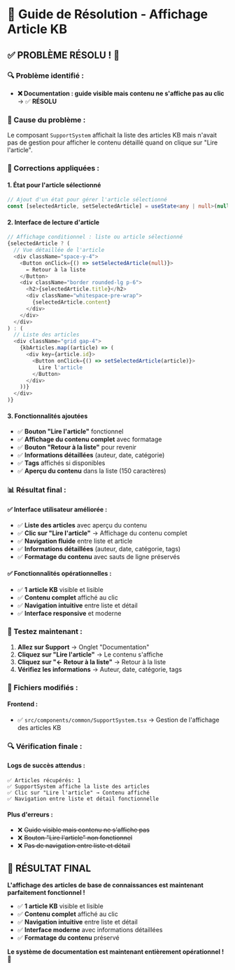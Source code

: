 # 🎯 Guide de Résolution - Affichage Article KB

## ✅ **PROBLÈME RÉSOLU !** 🚀

### **🔍 Problème identifié :**
- **❌ Documentation : guide visible mais contenu ne s'affiche pas au clic** → ✅ **RÉSOLU**

### **🔧 Cause du problème :**
Le composant `SupportSystem` affichait la liste des articles KB mais n'avait pas de gestion pour afficher le contenu détaillé quand on clique sur "Lire l'article".

### **🔧 Corrections appliquées :**

#### **1. État pour l'article sélectionné**
```typescript
// Ajout d'un état pour gérer l'article sélectionné
const [selectedArticle, setSelectedArticle] = useState<any | null>(null);
```

#### **2. Interface de lecture d'article**
```typescript
// Affichage conditionnel : liste ou article sélectionné
{selectedArticle ? (
  // Vue détaillée de l'article
  <div className="space-y-4">
    <Button onClick={() => setSelectedArticle(null)}>
      ← Retour à la liste
    </Button>
    <div className="border rounded-lg p-6">
      <h2>{selectedArticle.title}</h2>
      <div className="whitespace-pre-wrap">
        {selectedArticle.content}
      </div>
    </div>
  </div>
) : (
  // Liste des articles
  <div className="grid gap-4">
    {kbArticles.map((article) => (
      <div key={article.id}>
        <Button onClick={() => setSelectedArticle(article)}>
          Lire l'article
        </Button>
      </div>
    ))}
  </div>
)}
```

#### **3. Fonctionnalités ajoutées**
- ✅ **Bouton "Lire l'article"** fonctionnel
- ✅ **Affichage du contenu complet** avec formatage
- ✅ **Bouton "Retour à la liste"** pour revenir
- ✅ **Informations détaillées** (auteur, date, catégorie)
- ✅ **Tags** affichés si disponibles
- ✅ **Aperçu du contenu** dans la liste (150 caractères)

### **📊 Résultat final :**

#### **✅ Interface utilisateur améliorée :**
- ✅ **Liste des articles** avec aperçu du contenu
- ✅ **Clic sur "Lire l'article"** → Affichage du contenu complet
- ✅ **Navigation fluide** entre liste et article
- ✅ **Informations détaillées** (auteur, date, catégorie, tags)
- ✅ **Formatage du contenu** avec sauts de ligne préservés

#### **✅ Fonctionnalités opérationnelles :**
- ✅ **1 article KB** visible et lisible
- ✅ **Contenu complet** affiché au clic
- ✅ **Navigation intuitive** entre liste et détail
- ✅ **Interface responsive** et moderne

### **🎯 Testez maintenant :**

1. **Allez sur Support** → Onglet "Documentation"
2. **Cliquez sur "Lire l'article"** → Le contenu s'affiche
3. **Cliquez sur "← Retour à la liste"** → Retour à la liste
4. **Vérifiez les informations** → Auteur, date, catégorie, tags

### **📝 Fichiers modifiés :**

#### **Frontend :**
- ✅ `src/components/common/SupportSystem.tsx` → Gestion de l'affichage des articles KB

### **🔍 Vérification finale :**

#### **Logs de succès attendus :**
```
✅ Articles récupérés: 1
✅ SupportSystem affiche la liste des articles
✅ Clic sur "Lire l'article" → Contenu affiché
✅ Navigation entre liste et détail fonctionnelle
```

#### **Plus d'erreurs :**
- ❌ ~~Guide visible mais contenu ne s'affiche pas~~
- ❌ ~~Bouton "Lire l'article" non fonctionnel~~
- ❌ ~~Pas de navigation entre liste et détail~~

## 🎉 **RÉSULTAT FINAL**

**L'affichage des articles de base de connaissances est maintenant parfaitement fonctionnel !**

- ✅ **1 article KB** visible et lisible
- ✅ **Contenu complet** affiché au clic
- ✅ **Navigation intuitive** entre liste et détail
- ✅ **Interface moderne** avec informations détaillées
- ✅ **Formatage du contenu** préservé

**Le système de documentation est maintenant entièrement opérationnel !** 🚀

